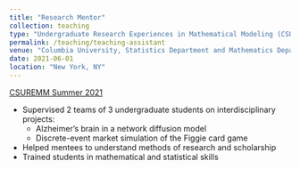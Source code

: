 ```yaml
---
title: "Research Mentor"
collection: teaching
type: "Undergraduate Research Experiences in Mathematical Modeling (CSUREMM)"
permalink: /teaching/teaching-assistant
venue: "Columbia University, Statistics Department and Mathematics Department"
date: 2021-06-01
location: "New York, NY"
---
```

[CSUREMM Summer 2021](https://columbiaundergradmathmodeling.github.io/Home/prevworkshops/Su21/)
* Supervised 2 teams of 3 undergraduate students on interdisciplinary projects:
  * Alzheimer’s brain in a network diffusion model
  * Discrete-event market simulation of the Figgie card game
* Helped mentees to understand methods of research and scholarship
* Trained students in mathematical and statistical skills
